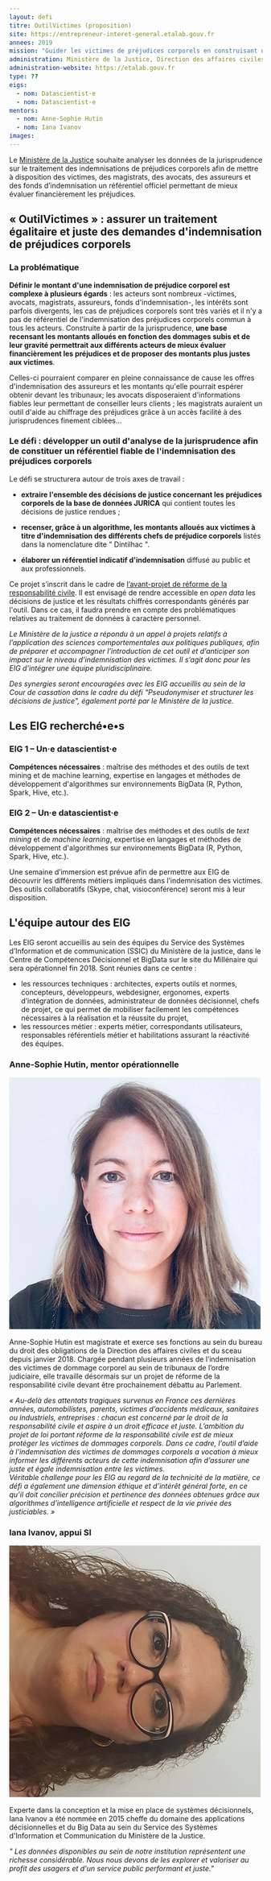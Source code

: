 ```yaml
---
layout: defi
titre: OutilVictimes (proposition)
site: https://entrepreneur-interet-general.etalab.gouv.fr
annees: 2019
mission: "Guider les victimes de préjudices corporels en construisant un référentiel neutre et stable des indemnisations "
administration: Ministère de la Justice, Direction des affaires civiles et du sceau
administration-website: https://etalab.gouv.fr
type: ??
eigs:
  - nom: Datascientist·e
  - nom: Datascientist·e
mentors: 
  - nom: Anne-Sophie Hutin
  - nom: Iana Ivanov
images: 
---
```


Le [Ministère de la Justice](http://www.justice.gouv.fr/) souhaite analyser les données de la
jurisprudence sur le traitement des indemnisations de préjudices
corporels afin de mettre à disposition des victimes, des magistrats,
des avocats, des assureurs et des fonds d’indemnisation un référentiel
officiel permettant de mieux évaluer financièrement les préjudices.

## « OutilVictimes » : assurer un traitement égalitaire et juste des demandes d'indemnisation de préjudices corporels

### La problématique

**Définir le montant d'une indemnisation de préjudice corporel est complexe à plusieurs égards** : les acteurs sont nombreux -victimes, avocats, magistrats, assureurs, fonds d'indemnisation-, les intérêts sont parfois divergents, les cas de préjudices corporels sont très variés et il n'y a pas de référentiel de l'indemnisation des préjudices corporels commun à tous les acteurs. Construite à partir de la jurisprudence, **une base recensant les montants alloués en fonction des dommages subis et de leur gravité permettrait aux différents acteurs de mieux évaluer financièrement les préjudices et de proposer des montants plus justes aux victimes**.

Celles-ci pourraient comparer en pleine connaissance de cause les offres d'indemnisation des assureurs et les montants qu'elle pourrait espérer obtenir devant les tribunaux; les avocats disposeraient d'informations fiables leur permettant de conseiller leurs clients ; les magistrats auraient un outil d'aide au chiffrage des préjudices grâce à un accès facilité à des jurisprudences finement ciblées...

### Le défi : développer un outil d'analyse de la jurisprudence afin de constituer un référentiel fiable de l'indemnisation des préjudices corporels 

Le défi se structurera autour de trois axes de travail :

* **extraire l'ensemble des décisions de justice concernant les préjudices corporels de la base de données JURICA** qui contient toutes les décisions de justice rendues ; 

* **recenser, grâce à un algorithme, les montants alloués aux victimes à titre d'indemnisation des différents chefs de préjudice corporels** listés dans la nomenclature dite " Dintilhac ". 

* **élaborer un référentiel indicatif d'indemnisation** diffusé au public et aux professionnels.

Ce projet s’inscrit dans le cadre de [l’avant-projet de réforme de la responsabilité civile](http://www.presse.justice.gouv.fr/archives-discours-10093/discours-de-2017-12856/projet-de-reforme-de-la-responsabilite-civile-29780.html). Il est envisagé de rendre accessible en _open data_ les décisions de justice et les résultats chiffrés correspondants générés par l'outil. Dans ce cas, il faudra prendre en compte des problématiques relatives au traitement de données à caractère personnel.

_Le Ministère de la justice a répondu à un appel à projets relatifs à l’application des sciences comportementales aux politiques publiques, afin de préparer et accompagner l’introduction de cet outil et d’anticiper son impact sur le niveau d’indemnisation des victimes. Il s’agit donc pour les EIG d’intégrer une équipe pluridisciplinaire._

_Des synergies seront encouragées avec les EIG accueillis au sein de la Cour de cassation dans le cadre du défi "Pseudonymiser et structurer les décisions de justice", également porté par le Ministère de la justice._

## Les EIG recherché•e•s  

### EIG 1 – Un·e datascientist·e

**Compétences nécessaires** : maîtrise des méthodes et des outils de text mining et de machine learning, expertise en langages et méthodes de développement d'algorithmes sur environnements BigData (R, Python, Spark, Hive, etc.).

### EIG 2 – Un·e datascientist·e

**Compétences nécessaires** : maîtrise des méthodes et des outils de _text mining_ et de _machine learning_, expertise en langages et méthodes de développement d'algorithmes sur environnements BigData (R, Python, Spark, Hive, etc.).

Une semaine d’immersion est prévue afin de permettre aux EIG de découvrir les différents métiers impliqués dans l’indemnisation des victimes. Des outils collaboratifs (Skype, chat, visioconférence) seront mis à leur disposition.

## L'équipe autour des EIG

Les EIG seront accueillis au sein des équipes du Service des Systèmes d’Information et de communication (SSIC) du Ministère de la justice, dans le Centre de Compétences Décisionnel et BigData sur le site du Millénaire qui sera opérationnel fin 2018. Sont réunies dans ce centre :
* les ressources techniques : architectes, experts outils et normes, concepteurs, développeurs, webdesigner, ergonomes, experts d’intégration de données, administrateur de données décisionnel, chefs de projet, ce qui permet de mobiliser facilement les compétences nécessaires à la réalisation et la réussite du projet,
* les ressources métier : experts métier, correspondants utilisateurs, responsables référentiels métier et habilitations assurant la réactivité des équipes.

### Anne-Sophie Hutin, mentor opérationnelle

![Anne-Sophie Hutin](/img/communaute/anne-sophie-hutin.png)

Anne-Sophie Hutin est magistrate et exerce ses fonctions au sein du bureau du droit des obligations de la Direction des affaires civiles et du sceau depuis janvier 2018. Chargée pendant plusieurs années de l’indemnisation des victimes de dommage corporel au sein de tribunaux de l’ordre judiciaire, elle travaille désormais sur un projet de réforme de la responsabilité civile devant être prochainement débattu au Parlement.

_« Au-delà des attentats tragiques survenus en France ces dernières années, automobilistes, parents, victimes d’accidents médicaux, sanitaires ou industriels, entreprises : chacun est concerné par le droit de la responsabilité civile et aspire à un droit efficace et juste.
L’ambition du projet de loi portant réforme de la responsabilité civile est de mieux protéger les victimes de dommages corporels. Dans ce cadre, l’outil d’aide à l’indemnisation des victimes de dommages corporels a vocation à mieux informer les différents acteurs de cette indemnisation afin d’assurer une juste et égale indemnisation entre les victimes.  
Véritable challenge pour les EIG au regard de la technicité de la matière, ce défi a également une dimension éthique et d’intérêt général forte, en ce qu’il doit concilier précision et pertinence des données obtenues grâce aux algorithmes d’intelligence artificielle et respect de la vie privée des justiciables. »_

### Iana Ivanov, appui SI

![Iana Ivanov](/img/communaute/iana-ivanov.jpg)

Experte dans la conception et la mise en place de systèmes décisionnels, Iana Ivanov a été nommée en 2015 cheffe du domaine des applications décisionnelles et du Big Data au sein du Service des Systèmes d'Information et Communication du Ministère de la Justice.

_" Les données disponibles au sein de notre institution représentent une richesse considérable. Nous nous devons de les explorer et valoriser au profit des usagers et d'un service public performant et juste."_







